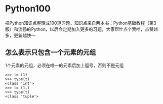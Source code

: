 # Python100
把Python知识点整理成100道习题，知识点来自两本书：Python基础教程（第3版）和流畅的Python，以后会定期加入更多的习题，大家帮忙点个赞哈，点赞越多，更新越快～

## 怎么表示只包含一个元素的元组

1个元素的元组，必须在唯一的元素后加上逗号，否则不是元组

```
>>> t= (1)
>>> type(t)
<class 'int'>
>>> t= (1,)
>>> type(t)
<class 'tuple'>
```
